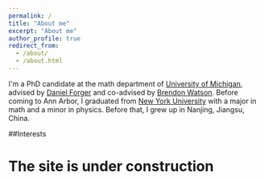 ```yaml
---
permalink: /
title: "About me"
excerpt: "About me"
author_profile: true
redirect_from: 
  - /about/
  - /about.html
---
```


I'm a PhD candidate at the math department of [University of Michigan](https://lsa.umich.edu/math/graduates/GraduateStudentHandbook/applied-and-interdisciplinary-mathematics--aim-.html), advised by [Daniel Forger](https://websites.umich.edu/~forger/) and co-advised by [Brendon Watson](https://sites.google.com/view/watsonlab/home). Before coming to Ann Arbor, I graduated from [New York University](https://math.nyu.edu/dynamic/) with a major in math and a minor in physics. Before that, I grew up in Nanjing, Jiangsu, China. 

##Interests

The site is under construction
======

